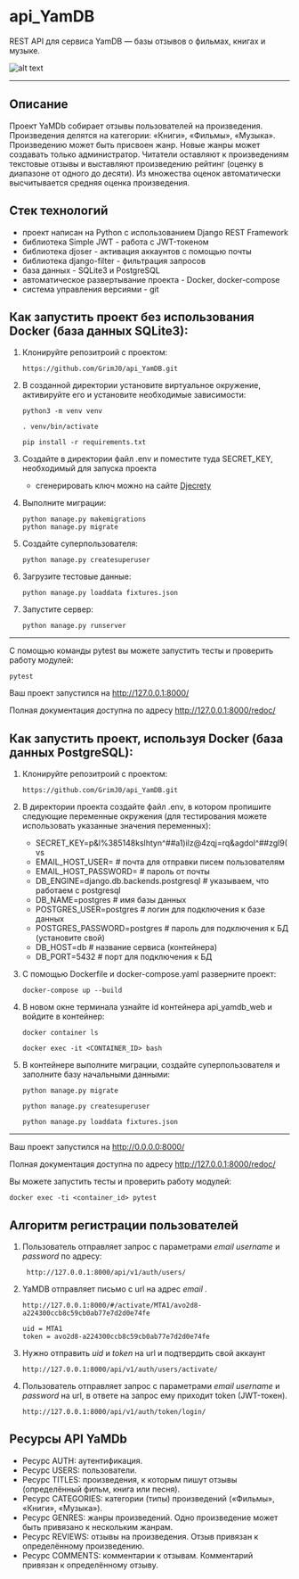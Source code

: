 # api_YamDB

REST API для сервиса YamDB — базы отзывов о фильмах, книгах и музыке.

![alt text](https://i.imgur.com/x1UMgY3.png)

---
## Описание

Проект YaMDb собирает отзывы пользователей на произведения. Произведения делятся на категории: «Книги», «Фильмы», «Музыка».
Произведению может быть присвоен жанр. Новые жанры может создавать только администратор.
Читатели оставляют к произведениям текстовые отзывы и выставляют произведению рейтинг (оценку в диапазоне от одного до десяти).
Из множества оценок автоматически высчитывается средняя оценка произведения.

## Стек технологий
- проект написан на Python с использованием Django REST Framework
- библиотека Simple JWT - работа с JWT-токеном
- библиотека djoser - активация аккаунтов с помощью почты
- библиотека django-filter - фильтрация запросов
- база данных - SQLite3 и PostgreSQL
- автоматическое развертывание проекта - Docker, docker-compose
- система управления версиями - git

## Как запустить проект без использования Docker (база данных SQLite3):

1) Клонируйте репозитроий с проектом:
   ```
   https://github.com/GrimJ0/api_YamDB.git
   ```
2) В созданной директории установите виртуальное окружение, активируйте его и установите необходимые зависимости:
   ```
   python3 -m venv venv
   
   . venv/bin/activate
   
   pip install -r requirements.txt
   ```
3) Создайте в директории файл .env и поместите туда SECRET_KEY, необходимый для запуска проекта
   - сгенерировать ключ можно на сайте [Djecrety](https://djecrety.ir/)

4) Выполните миграции:
   ```
   python manage.py makemigrations
   python manage.py migrate
   ```
5) Cоздайте суперпользователя:
   ```
   python manage.py createsuperuser
   ```
6) Загрузите тестовые данные:
   ```
   python manage.py loaddata fixtures.json
   ```
8) Запустите сервер:
   ```
   python manage.py runserver
   ```
__________________________________
С помощью команды pytest вы можете запустить тесты и проверить работу модулей:
```
pytest
```

Ваш проект запустился на http://127.0.0.1:8000/

Полная документация доступна по адресу http://127.0.0.1:8000/redoc/

## Как запустить проект, используя Docker (база данных PostgreSQL):
1) Клонируйте репозитроий с проектом:
   ```
   https://github.com/GrimJ0/api_YamDB.git
   ```
2) В директории проекта создайте файл .env, в котором пропишите следующие переменные окружения (для тестирования можете использовать указанные значения переменных):
   - SECRET_KEY=p&l%385148kslhtyn^##a1)ilz@4zqj=rq&agdol^##zgl9(vs
   - EMAIL_HOST_USER= # почта для отправки писем пользователям
   - EMAIL_HOST_PASSWORD= # пароль от почты 
   - DB_ENGINE=django.db.backends.postgresql # указываем, что работаем с postgresql
   - DB_NAME=postgres # имя базы данных
   - POSTGRES_USER=postgres # логин для подключения к базе данных
   - POSTGRES_PASSWORD=postgres # пароль для подключения к БД (установите свой)
   - DB_HOST=db # название сервиса (контейнера)
   - DB_PORT=5432 # порт для подключения к БД

3) С помощью Dockerfile и docker-compose.yaml разверните проект:
   ```
   docker-compose up --build
   ```
4) В новом окне терминала узнайте id контейнера api_yamdb_web и войдите в контейнер:
   ```
   docker container ls
   ```
   ```
   docker exec -it <CONTAINER_ID> bash
   ```
5) В контейнере выполните миграции, создайте суперпользователя и заполните базу начальными данными:
   ```
   python manage.py migrate
   
   python manage.py createsuperuser
   
   python manage.py loaddata fixtures.json
   ```
_________________________________
Ваш проект запустился на http://0.0.0.0:8000/

Полная документация доступна по адресу http://127.0.0.1:8000/redoc/

Вы можете запустить тесты и проверить работу модулей:
```
docker exec -ti <container_id> pytest
```

## Алгоритм регистрации пользователей
1) Пользователь отправляет запрос с параметрами *email* *username* и *password* по адресу:
    ```
     http://127.0.0.1:8000/api/v1/auth/users/
    ```
2) YaMDB отправляет письмо с url на адрес *email* .
   ```
   http://127.0.0.1:8000/#/activate/MTA1/avo2d8-a224300ccb8c59cb0ab77e7d2d0e74fe
   
   uid = MTA1
   token = avo2d8-a224300ccb8c59cb0ab77e7d2d0e74fe
   ```
3) Нужно отправить *uid* и *token* на url и подтвердить свой аккаунт
   ```
   http://127.0.0.1:8000/api/v1/auth/users/activate/
   ```
4) Пользователь отправляет запрос с параметрами *email* *username* и *password* на url, в ответе на запрос ему приходит token (JWT-токен).
   ```
   http://127.0.0.1:8000/api/v1/auth/token/login/
   ```

## Ресурсы API YaMDb

- Ресурс AUTH: аутентификация.
- Ресурс USERS: пользователи.
- Ресурс TITLES: произведения, к которым пишут отзывы (определённый фильм, книга или песня).
- Ресурс CATEGORIES: категории (типы) произведений («Фильмы», «Книги», «Музыка»).
- Ресурс GENRES: жанры произведений. Одно произведение может быть привязано к нескольким жанрам.
- Ресурс REVIEWS: отзывы на произведения. Отзыв привязан к определённому произведению.
- Ресурс COMMENTS: комментарии к отзывам. Комментарий привязан к определённому отзыву.

